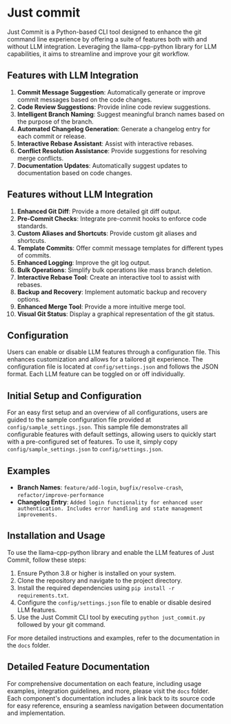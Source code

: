 # Just commit

Just Commit is a Python-based CLI tool designed to enhance the git command line experience by offering a suite of features both with and without LLM integration. Leveraging the llama-cpp-python library for LLM capabilities, it aims to streamline and improve your git workflow.

## Features with LLM Integration

1. **Commit Message Suggestion**: Automatically generate or improve commit messages based on the code changes.
2. **Code Review Suggestions**: Provide inline code review suggestions.
3. **Intelligent Branch Naming**: Suggest meaningful branch names based on the purpose of the branch.
4. **Automated Changelog Generation**: Generate a changelog entry for each commit or release.
5. **Interactive Rebase Assistant**: Assist with interactive rebases.
6. **Conflict Resolution Assistance**: Provide suggestions for resolving merge conflicts.
7. **Documentation Updates**: Automatically suggest updates to documentation based on code changes.

## Features without LLM Integration

1. **Enhanced Git Diff**: Provide a more detailed git diff output.
2. **Pre-Commit Checks**: Integrate pre-commit hooks to enforce code standards.
3. **Custom Aliases and Shortcuts**: Provide custom git aliases and shortcuts.
4. **Template Commits**: Offer commit message templates for different types of commits.
5. **Enhanced Logging**: Improve the git log output.
6. **Bulk Operations**: Simplify bulk operations like mass branch deletion.
7. **Interactive Rebase Tool**: Create an interactive tool to assist with rebases.
8. **Backup and Recovery**: Implement automatic backup and recovery options.
9. **Enhanced Merge Tool**: Provide a more intuitive merge tool.
10. **Visual Git Status**: Display a graphical representation of the git status.

## Configuration

Users can enable or disable LLM features through a configuration file. This enhances customization and allows for a tailored git experience. The configuration file is located at `config/settings.json` and follows the JSON format. Each LLM feature can be toggled on or off individually.

## Initial Setup and Configuration

For an easy first setup and an overview of all configurations, users are guided to the sample configuration file provided at `config/sample_settings.json`. This sample file demonstrates all configurable features with default settings, allowing users to quickly start with a pre-configured set of features. To use it, simply copy `config/sample_settings.json` to `config/settings.json`.

## Examples

- **Branch Names**: `feature/add-login`, `bugfix/resolve-crash`, `refactor/improve-performance`
- **Changelog Entry**: `Added login functionality for enhanced user authentication. Includes error handling and state management improvements.`

## Installation and Usage

To use the llama-cpp-python library and enable the LLM features of Just Commit, follow these steps:

1. Ensure Python 3.8 or higher is installed on your system.
2. Clone the repository and navigate to the project directory.
3. Install the required dependencies using `pip install -r requirements.txt`.
4. Configure the `config/settings.json` file to enable or disable desired LLM features.
5. Use the Just Commit CLI tool by executing `python just_commit.py` followed by your git command.

For more detailed instructions and examples, refer to the documentation in the `docs` folder.

## Detailed Feature Documentation

For comprehensive documentation on each feature, including usage examples, integration guidelines, and more, please visit the `docs` folder. Each component's documentation includes a link back to its source code for easy reference, ensuring a seamless navigation between documentation and implementation.
